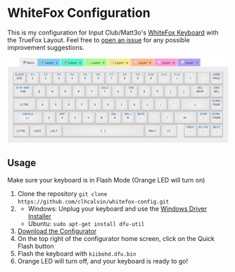 # WhiteFox Configuration
This is my configuration for Input Club/Matt3o's [WhiteFox Keyboard](https://input.club/whitefox) with the TrueFox Layout. Feel free to [open an issue](https://github.com/calvinc97/whitefox-config/issues/new) for any possible improvement suggestions.

![WhiteFox (TrueFox) Config](https://raw.githubusercontent.com/calvinc97/whitefox-config/master/assets/layout.png)


## Usage
Make sure your keyboard is in Flash Mode (Orange LED will turn on)
1. Clone the repository `git clone https://github.com/clhcalvin/whitefox-config.git`
2.  * Windows: Unplug your keyboard and use the [Windows Driver Installer](https://github.com/kiibohd/kiidrv/releases/download/v1.5.3-kiidrv/KiibohdDrivers.msi)
    * Ubuntu: `sudo apt-get install dfu-util`
3. [Download the Configurator](https://github.com/kiibohd/configurator/releases)
4. On the top right of the configurator home screen, click on the Quick Flash button
5. Flash the keyboard with `kiibohd.dfu.bin`
6. Orange LED will turn off, and your keyboard is ready to go!
